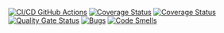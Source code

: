 [![CI/CD GitHub Actions](https://github.com/hestiates/Test_lab2/actions/workflows/test-actions.yml/badge.svg)](https://github.com/hestiates/Test_lab2/actions/workflows/test-actions.yml)
[![Coverage Status](https://coveralls.io/repos/github/hestiates/Test_lab2/badge.svg)](https://coveralls.io/github/hestiates/Test_lab2)
[![Coverage Status](https://coveralls.io/repos/github/hestiates/Test_lab2/badge.svg?branch=main)](https://coveralls.io/github/hestiates/Test_lab2?branch=main)
[![Quality Gate Status](https://sonarcloud.io/api/project_badges/measure?project=hestiates_Test_lab2&metric=alert_status)](https://sonarcloud.io/summary/new_code?id=hestiates_Test_lab2)
[![Bugs](https://sonarcloud.io/api/project_badges/measure?project=hestiates_Test_lab2&metric=bugs)](https://sonarcloud.io/summary/new_code?id=hestiates_Test_lab2)
[![Code Smells](https://sonarcloud.io/api/project_badges/measure?project=hestiates_Test_lab2&metric=code_smells)](https://sonarcloud.io/summary/new_code?id=hestiates_Test_lab2)
